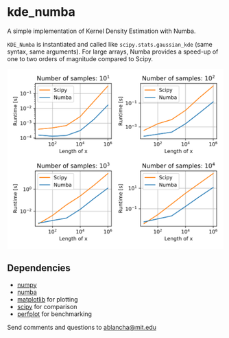 # kde\_numba

A simple implementation of Kernel Density Estimation with Numba. 

`KDE_Numba` is instantiated and called like `scipy.stats.gaussian_kde` (same syntax, same arguments). For large arrays, Numba provides a speed-up of one to two orders of magnitude compared to Scipy.

![](/src/perf.svg)


## Dependencies

* [numpy](http://www.numpy.org/)
* [numba](http://numba.pydata.org) 
* [matplotlib](https://matplotlib.org) for plotting
* [scipy](https://www.scipy.org) for comparison
* [perfplot](https://pypi.org/project/perfplot/) for benchmarking


Send comments and questions to ablancha@mit.edu
